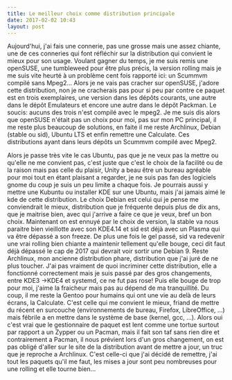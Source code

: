 ```yaml
---
title: Le meilleur choix comme distribution principale
date: 2017-02-02 10:43
layout: post
---
```


Aujourd'hui, j'ai fais une connerie, pas une grosse mais une assez
chiante, une de ces conneries qui font réfléchir sur la distribution qui
convient le mieux pour son usage. Voulant gagner du temps, je me suis
remis une openSUSE, une tumbleweed pour être plus précis, la version
rolling mais je me suis vite heurté à un problème cent fois rapporté
ici: un Scummvm compilé sans Mpeg2... Alors je ne vais pas cracher sur
openSUSE, j'adore cette distribution, non je ne cracherais pas pour si
peu par contre ce paquet est en trois exemplaires, une version dans les
dépôts courants, une autre dans le dépôt Emulateurs et encore une autre
dans le dépôt Packman. Le soucis: aucuns des trois n'est compilé avec le
mpeg2. Je me suis dis alors que openSUSE n'était pas un choix pour moi,
pas sur mon PC principal, il me reste plus beaucoup de solutions, en
faite il me reste Archlinux, Debian (stable ou sid), Ubuntu LTS et enfin
remettre une Calculate. Ces distributions ayant dans leurs dépôts un
Scummvm compilé avec Mpeg2.  
<!--more-->  
Alors je passe très vite le cas Ubuntu, pas que je ne veux pas la mettre
ou qu'elle ne me convient pas, c'est juste que c'est le choix de la
facilité ou de la raison mais pas celle du plaisir, Unity a beau être un
bureau agréable pour moi tout en étant plaisant a regarder, je ne suis
pas fan des logiciels gnome du coup je suis un peu limite a chaque fois.
Je pourrais aussi y mettre une Kubuntu ou installer KDE sur une Ubuntu,
mais j'ai jamais aimé le kde de cette distribution. Le choix Debian est
celui qui je pense me conviendrait le mieux, distribution que je
fréquente depuis plus de dix ans, que je maitrise bien, avec qui
j'arrive a faire ce que je veux, bref un bon choix. Maintenant on est
ennuyé par le choix de version, la stable va nous paraitre bien
vieillotte avec son KDE4.14 et sid est déjà avec un Plasma qui va être
dépassé a son freeze. De plus une fois le gel passé, sid va redevenir
une vrai rolling bien chiante a maintenir tellement qu'elle bouge, ceci
dit faut déjà dépassé le cap de 2017 qui devrait voir sortir une Debian
9. Reste Archlinux, mon ancienne distribution phare, distribution que
j'ai juré de ne plus toucher. J'ai pas vraiment de quoi incriminer cette
distribution, elle a fonctionné correctement mais je suis passé par des
gros changements, entre KDE3 -&gt;KDE4 et systemd, ce ne fut pas rose!
Puis elle bouge de trop pour moi, j'aime la fraicheur mais pas au dépend
de ma tranquillité. Du coup, il me reste la Gentoo pour humains qui ont
une vie au delà de leurs écrans, la Calculate. C'est celle qui me
convient le mieux, friand de mettre du récent en surcouche
(environnements de bureau, Firefox, LibreOffice, ...) mais fébrile a en
mettre dans le système de base (kernel, gcc, ...). Alors oui c'est vrai
que le gestionnaire de paquet est lent comme une tortue surtout par
rapport a un Zypper ou un Pacman, mais il fait son taf sans rien dire et
contrairement a Pacman, il nous prévient lors d'un gros changement, on
est pas obligé d'aller sur le site de la distribution avant de mettre a
jour, un truc que je reproche a Archlinux. C'est celle-ci que j'ai
décidé de remettre, j'ai tout les paquets qu'il me faut, les mises a
jour sont peu nombreuses pour une rolling et elle tourne bien...  
